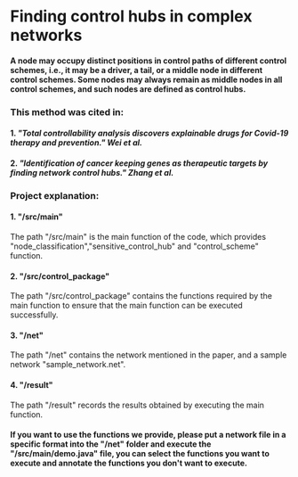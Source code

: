 # Finding control hubs in complex networks

#### A node may occupy distinct positions in control paths of different control schemes, i.e., it may be a driver, a tail, or a middle node in different control schemes. Some nodes may always remain as middle nodes in all control schemes, and such nodes are defined as control hubs.

### This method was cited in:
#### 1. **_"Total controllability analysis discovers explainable drugs for Covid-19 therapy and prevention." Wei et al._**
#### 2. **_"Identification of cancer keeping genes as therapeutic targets by finding network control hubs." Zhang et al._**

### Project explanation:
#### 1. "/src/main"
The path "/src/main" is the main function of the code, which provides "node_classification","sensitive_control_hub" and "control_scheme" function.
#### 2. "/src/control_package"
The path "/src/control_package" contains the functions required by the main function to ensure that the main function can be executed successfully.
#### 3. "/net"
The path "/net" contains the network mentioned in the paper, and a sample network "sample_network.net".
#### 4. "/result"
The path "/result" records the results obtained by executing the main function.
#### If you want to use the functions we provide, please put a network file in a specific format into the "/net" folder and execute the "/src/main/demo.java" file, you can select the functions you want to execute and annotate the functions you don't want to execute.
